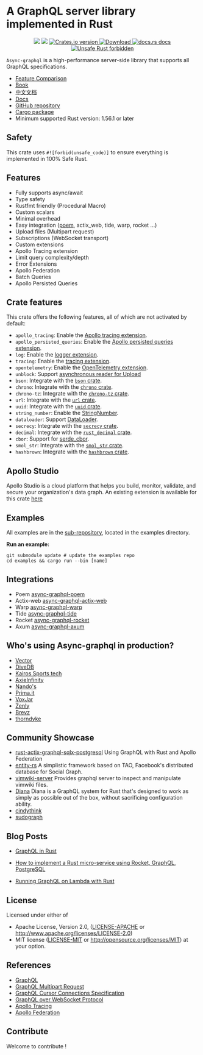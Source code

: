 # A GraphQL server library implemented in Rust

<div align="center">
  <!-- CI -->
  <img src="https://github.com/async-graphql/async-graphql/workflows/CI/badge.svg" />
  <!-- codecov -->
  <img src="https://codecov.io/gh/async-graphql/async-graphql/branch/master/graph/badge.svg" />
  <!-- Crates version -->
  <a href="https://crates.io/crates/async-graphql">
    <img src="https://img.shields.io/crates/v/async-graphql.svg?style=flat-square"
    alt="Crates.io version" />
  </a>
  <!-- Downloads -->
  <a href="https://crates.io/crates/async-graphql">
    <img src="https://img.shields.io/crates/d/async-graphql.svg?style=flat-square"
      alt="Download" />
  </a>
  <!-- docs.rs docs -->
  <a href="https://docs.rs/async-graphql">
    <img src="https://img.shields.io/badge/docs-latest-blue.svg?style=flat-square"
      alt="docs.rs docs" />
  </a>
  <a href="https://github.com/rust-secure-code/safety-dance/">
    <img src="https://img.shields.io/badge/unsafe-forbidden-success.svg?style=flat-square"
      alt="Unsafe Rust forbidden" />
  </a>
</div>

`Async-graphql` is a high-performance server-side library that supports all GraphQL specifications.

* [Feature Comparison](feature-comparison.md)
* [Book](https://async-graphql.github.io/async-graphql/en/index.html)
* [中文文档](https://async-graphql.github.io/async-graphql/zh-CN/index.html)
* [Docs](https://docs.rs/async-graphql)
* [GitHub repository](https://github.com/async-graphql/async-graphql)
* [Cargo package](https://crates.io/crates/async-graphql)
* Minimum supported Rust version: 1.56.1 or later

## Safety

This crate uses `#![forbid(unsafe_code)]` to ensure everything is implemented in 100% Safe Rust.

## Features

* Fully supports async/await
* Type safety
* Rustfmt friendly (Procedural Macro)
* Custom scalars
* Minimal overhead
* Easy integration ([poem](https://crates.io/crates/poem), actix_web, tide, warp, rocket ...)
* Upload files (Multipart request)
* Subscriptions (WebSocket transport)
* Custom extensions
* Apollo Tracing extension
* Limit query complexity/depth
* Error Extensions
* Apollo Federation
* Batch Queries
* Apollo Persisted Queries

## Crate features

This crate offers the following features, all of which are not activated by default:

- `apollo_tracing`: Enable the [Apollo tracing extension](extensions/struct.ApolloTracing.html).
- `apollo_persisted_queries`: Enable the [Apollo persisted queries extension](extensions/apollo_persisted_queries/struct.ApolloPersistedQueries.html).
- `log`: Enable the [logger extension](extensions/struct.Logger.html).
- `tracing`: Enable the [tracing extension](extensions/struct.Tracing.html).
- `opentelemetry`: Enable the [OpenTelemetry extension](extensions/struct.OpenTelemetry.html).
- `unblock`: Support [asynchronous reader for Upload](types/struct.Upload.html)
- `bson`: Integrate with the [`bson` crate](https://crates.io/crates/bson).
- `chrono`: Integrate with the [`chrono` crate](https://crates.io/crates/chrono).
- `chrono-tz`: Integrate with the [`chrono-tz` crate](https://crates.io/crates/chrono-tz).
- `url`: Integrate with the [`url` crate](https://crates.io/crates/url).
- `uuid`: Integrate with the [`uuid` crate](https://crates.io/crates/uuid).
- `string_number`: Enable the [StringNumber](types/struct.StringNumber.html).
- `dataloader`: Support [DataLoader](dataloader/struct.DataLoader.html).
- `secrecy`: Integrate with the [`secrecy` crate](https://crates.io/crates/secrecy).
- `decimal`: Integrate with the [`rust_decimal` crate](https://crates.io/crates/rust_decimal).
- `cbor`: Support for [serde_cbor](https://crates.io/crates/serde_cbor).
- `smol_str`: Integrate with the [`smol_str` crate](https://crates.io/crates/smol_str).
- `hashbrown`: Integrate with the [`hashbrown` crate](https://github.com/rust-lang/hashbrown).

## Apollo Studio

Apollo Studio is a cloud platform that helps you build, monitor, validate, and secure your organization's data graph.
An existing extension is available for this crate [here](https://github.com/async-graphql/async_graphql_apollo_studio_extension)

## Examples

All examples are in the [sub-repository](https://github.com/async-graphql/examples), located in the examples directory.

**Run an example:**

```shell
git submodule update # update the examples repo
cd examples && cargo run --bin [name]
```

## Integrations

* Poem [async-graphql-poem](https://crates.io/crates/async-graphql-poem)
* Actix-web [async-graphql-actix-web](https://crates.io/crates/async-graphql-actix-web)
* Warp [async-graphql-warp](https://crates.io/crates/async-graphql-warp)
* Tide [async-graphql-tide](https://crates.io/crates/async-graphql-tide)
* Rocket [async-graphql-rocket](https://github.com/async-graphql/async-graphql/tree/master/integrations/rocket)
* Axum [async-graphql-axum](https://github.com/async-graphql/async-graphql/tree/master/integrations/axum)

## Who's using Async-graphql in production?

- [Vector](https://vector.dev/)
- [DiveDB](https://divedb.net)
- [Kairos Sports tech](https://kairostech.io/)
- [AxieInfinity](https://axieinfinity.com/)
- [Nando's](https://www.nandos.co.uk/)
- [Prima.it](https://www.prima.it/)
- [VoxJar](https://voxjar.com/)
- [Zenly](https://zen.ly/)
- [Brevz](https://brevz.io/)
- [thorndyke](https://www.thorndyke.ai/)

## Community Showcase

- [rust-actix-graphql-sqlx-postgresql](https://github.com/camsjams/rust-actix-graphql-sqlx-postgresql)
  Using GraphQL with Rust and Apollo Federation
- [entity-rs](https://github.com/chipsenkbeil/entity-rs) A simplistic framework based on TAO, Facebook's distributed database for Social Graph.
- [vimwiki-server](https://github.com/chipsenkbeil/vimwiki-rs/tree/master/vimwiki-server) Provides graphql server to inspect and manipulate vimwiki files.
- [Diana](https://github.com/arctic-hen7/diana) Diana is a GraphQL system for Rust that's designed to work as simply as possible out of the box, without sacrificing configuration ability.
- [cindythink](https://www.cindythink.com/)
- [sudograph](https://github.com/sudograph/sudograph)

## Blog Posts

- [GraphQL in Rust](https://romankudryashov.com/blog/2020/12/graphql-rust/)

- [How to implement a Rust micro-service using Rocket, GraphQL, PostgreSQL](https://lionkeng.medium.com/how-to-implement-a-rust-micro-service-using-rocket-graphql-postgresql-a3f455f2ae8b)

- [Running GraphQL on Lambda with Rust](https://dylananthony.com/posts/graphql-lambda-rust)

## License

Licensed under either of

* Apache License, Version 2.0,
  ([LICENSE-APACHE](./LICENSE-APACHE) or http://www.apache.org/licenses/LICENSE-2.0)
* MIT license ([LICENSE-MIT](./LICENSE-MIT) or http://opensource.org/licenses/MIT)
  at your option.

## References

* [GraphQL](https://graphql.org)
* [GraphQL Multipart Request](https://github.com/jaydenseric/graphql-multipart-request-spec)
* [GraphQL Cursor Connections Specification](https://facebook.github.io/relay/graphql/connections.htm)
* [GraphQL over WebSocket Protocol](https://github.com/apollographql/subscriptions-transport-ws/blob/master/PROTOCOL.md)
* [Apollo Tracing](https://github.com/apollographql/apollo-tracing)
* [Apollo Federation](https://www.apollographql.com/docs/apollo-server/federation/introduction)

## Contribute

Welcome to contribute !
